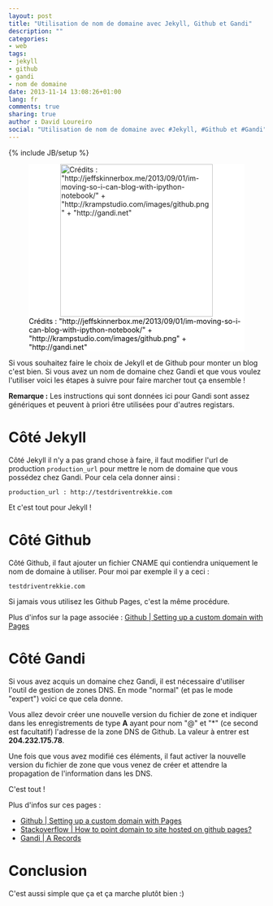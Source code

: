 ```yaml
---
layout: post
title: "Utilisation de nom de domaine avec Jekyll, Github et Gandi"
description: ""
categories:
- web
tags:
- jekyll
- github
- gandi
- nom de domaine
date: 2013-11-14 13:08:26+01:00
lang: fr
comments: true
sharing: true
author : David Loureiro
social: "Utilisation de nom de domaine avec #Jekyll, #Github et #Gandi"
---
```

{% include JB/setup %}

<p>
<figure style="background-color:white;">
<img style="background-color:white; display:block; margin-left:auto; margin-right:auto; width:300px" src="http://testdriventrekkie.com/assets/images/image_billet_jekyll-github-gandi.png" alt='Crédits : "http://jeffskinnerbox.me/2013/09/01/im-moving-so-i-can-blog-with-ipython-notebook/" + "http://krampstudio.com/images/github.png" + "http://gandi.net"'/>
<figcaption style="color:black; margin-top:auto; position:relative; bottom:0">Crédits : "http://jeffskinnerbox.me/2013/09/01/im-moving-so-i-can-blog-with-ipython-notebook/" + "http://krampstudio.com/images/github.png" + "http://gandi.net"</figcaption>
</figure>
</p>

Si vous souhaitez faire le choix de Jekyll et de Github pour monter un blog c'est bien. Si vous avez un nom de domaine chez Gandi et que vous voulez l'utiliser voici les étapes à suivre pour faire marcher tout ça ensemble !

<!-- *more* -->

**Remarque :** Les instructions qui sont données ici pour Gandi sont assez génériques et peuvent à priori être utilisées pour d'autres registars.

# Côté Jekyll

Côté Jekyll il n'y a pas grand chose à faire, il faut modifier l'url de production ``production_url`` pour mettre le nom de domaine que vous possédez chez Gandi. Pour cela cela donner ainsi :

    production_url : http://testdriventrekkie.com

Et c'est tout pour Jekyll !

# Côté Github

Côté Github, il faut ajouter un fichier CNAME qui contiendra uniquement le nom de domaine à utiliser. Pour moi par exemple il y a ceci :

    testdriventrekkie.com

Si jamais vous utilisez les Github Pages, c'est la même procédure.

Plus d'infos sur la page associée : [Github | Setting up a custom domain with Pages](https://help.github.com/articles/setting-up-a-custom-domain-with-pages)

# Côté Gandi

Si vous avez acquis un domaine chez Gandi, il est nécessaire d'utiliser l'outil de gestion de zones DNS. En mode "normal" (et pas le mode "expert") voici ce que cela donne. 

Vous allez devoir créer une nouvelle version du fichier de zone et indiquer dans les enregistrements de type **A** ayant pour nom "@" et "\*" (ce second est facultatif) l'adresse de la zone DNS de Github. La valeur à entrer est **204.232.175.78**.

Une fois que vous avez modifié ces éléments, il faut activer la nouvelle version du fichier de zone que vous venez de créer et attendre la propagation de l'information dans les DNS.

C'est tout !

Plus d'infos sur ces pages : 

 * [Github | Setting up a custom domain with Pages](https://help.github.com/articles/setting-up-a-custom-domain-with-pages)
 * [Stackoverflow | How to point domain to site hosted on github pages?](http://stackoverflow.com/questions/11849058/how-to-point-domain-to-site-hosted-on-github-pages)
 * [Gandi | A Records](http://wiki.gandi.net/dokuwiki/en/dns/zone/a-record)

# Conclusion

C'est aussi simple que ça et ça marche plutôt bien :)